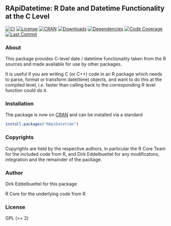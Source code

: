 ## RApiDatetime: R Date and Datetime Functionality at the C Level

[![CI](https://github.com/eddelbuettel/rapidatetime/workflows/ci/badge.svg)](https://github.com/eddelbuettel/rapidatetime/actions?query=workflow%3Aci)
[![License](https://img.shields.io/badge/license-GPL%20%28%3E=%202%29-brightgreen.svg?style=flat)](https://www.gnu.org/licenses/gpl-2.0.html) 
[![CRAN](https://www.r-pkg.org/badges/version/RApiDatetime)](https://cran.r-project.org/package=RApiDatetime) 
[![Downloads](https://cranlogs.r-pkg.org/badges/RApiDatetime?color=brightgreen)](https://www.r-pkg.org:443/pkg/RApiDatetime) 
[![Dependencies](https://tinyverse.netlify.com/badge/RApiDatetime)](https://cran.r-project.org/package=RApiDatetime) 
[![Code Coverage](https://app.codecov.io/gh/eddelbuettel/rapidatetime/graph/badge.svg)](https://app.codecov.io/gh/eddelbuettel/rapidatetime) 
[![Last Commit](https://img.shields.io/github/last-commit/eddelbuettel/rapidatetime)](https://github.com/eddelbuettel/rapidatetime)

### About

This package provides C-level date / datetime functionality taken from the R
sources and made available for use by other packages.

It is useful if you are writing C (or C++) code in an R package which needs
to parse, format or transform date(time) objects, and want to do this at the 
compiled level, i.e. faster than calling back to the corresponding R level 
function could do it.

### Installation

The package is now on [CRAN](https://cran.r-project.org) and can be installed
via a standard

```r
install.packages("RApiDatetime")
```

### Copyrights

Copyrights are held by the respective authors, in particular the R Core Team
for the included code from R, and Dirk Eddelbuettel for any modificatons,
integration and the remainder of the package.

### Author

Dirk Eddelbuettel for this package

R Core for the underlying code from R

### License

GPL (>= 2)

